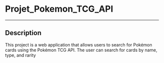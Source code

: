 # Projet_Pokemon_TCG_API

---

## Description


This project is a web application that allows users to search for Pokémon cards using the Pokémon TCG API. The user can search for cards by name, type, and rarity

